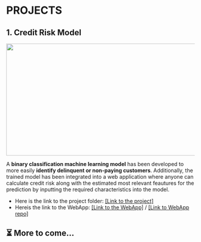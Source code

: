 # PROJECTS
## 1. Credit Risk Model
<img src="https://cdn.canadianmortgagetrends.com/wp-content/uploads/2023/03/Credit-score-tips-2023_med.jpg" width="1000" height="300">

A **binary classification machine learning model** has been developed to more easily **identify delinquent or non-paying customers**. Additionally, the trained model has been integrated into a web application where anyone can calculate credit risk along with the estimated most relevant feautures for the prediction by inputting the required characteristics into the model.
- Here is the link to the project folder: [[Link to the project]](https://github.com/Haoqi9/Personal_Projects/tree/master/CreditRisk)
- Hereis the link to the WebApp: [[Link to the WebApp]](https://creditriskwebappst-lmmesu5xdk4m45fu9icbmf.streamlit.app/) / [[Link to WebApp repo]](https://github.com/Haoqi9/CreditRisk_webapp_st)

## ⏳ More to come...
